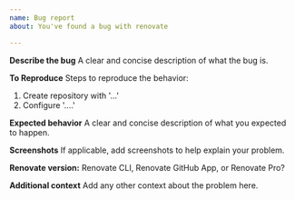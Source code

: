 ```yaml
---
name: Bug report
about: You've found a bug with renovate

---
```


**Describe the bug**
A clear and concise description of what the bug is.

**To Reproduce**
Steps to reproduce the behavior:
1. Create repository with '...'
2. Configure '....'

**Expected behavior**
A clear and concise description of what you expected to happen.

**Screenshots**
If applicable, add screenshots to help explain your problem.

**Renovate version:**
Renovate CLI, Renovate GitHub App, or Renovate Pro?

**Additional context**
Add any other context about the problem here.
